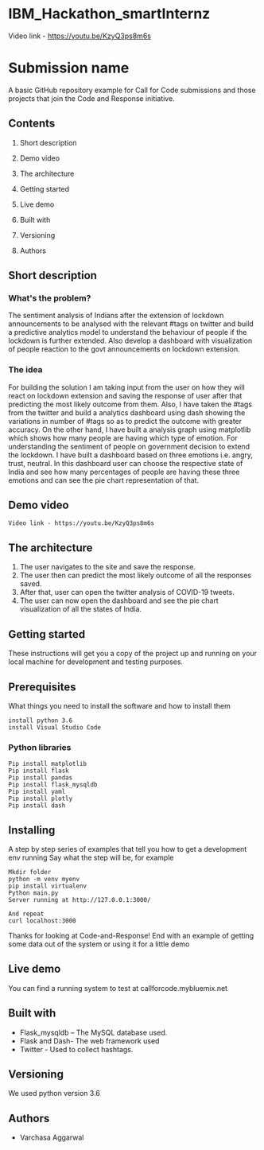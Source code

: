 # IBM_Hackathon_smartInternz
Video link - https://youtu.be/KzyQ3ps8m6s
# Submission name
     
A basic GitHub repository example for Call for Code submissions and those projects that join the Code and Response initiative.
## Contents
1.	Short description
2.	Demo video
3.	The architecture

4.	Getting started
5.	Live demo
6.	Built with
7.	Versioning
8.	Authors

## Short description
### What's the problem?
The sentiment analysis of Indians after the extension of lockdown announcements to be analysed with the relevant #tags on twitter and build a predictive analytics model to understand the behaviour of people if the lockdown is further extended.
Also develop a dashboard with visualization of people reaction to the govt announcements on lockdown extension.

### The idea
For building the solution I am taking input from the user on how they will react on lockdown extension and saving the response of user after that predicting the most likely outcome from them. 
Also, I have taken the #tags from the twitter and build a analytics dashboard using dash showing the variations in number of #tags so as to predict the outcome with greater accuracy.
On the other hand, I have built a analysis graph using matplotlib which shows how many people are having which type of emotion. 
For understanding the sentiment of people on government decision to extend the lockdown. I have built a dashboard based on three emotions i.e. angry, trust, neutral. In this dashboard user can choose the respective state of India and see how many percentages of people are having these three emotions and can see the pie chart representation of that.


## Demo video
```
Video link - https://youtu.be/KzyQ3ps8m6s
```

## The architecture
1.	The user navigates to the site and save the response. 
2.	The user then can predict the most likely outcome of all the responses saved. 
3.	After that, user can open the twitter analysis of COVID-19 tweets. 
4.	The user can now open the dashboard and see the pie chart visualization of all the states of India. 


## Getting started
These instructions will get you a copy of the project up and running on your local machine for development and testing purposes. 

## Prerequisites
What things you need to install the software and how to install them
```
install python 3.6
install Visual Studio Code
```
### Python libraries
```
Pip install matplotlib
Pip install flask
Pip install pandas
Pip install flask_mysqldb
Pip install yaml
Pip install plotly
Pip install dash
```

## Installing
A step by step series of examples that tell you how to get a development env running
Say what the step will be, for example
```
Mkdir folder
python -m venv myenv
pip install virtualenv
Python main.py
Server running at http://127.0.0.1:3000/
```
```
And repeat
curl localhost:3000
```
Thanks for looking at Code-and-Response!
End with an example of getting some data out of the system or using it for a little demo

## Live demo
You can find a running system to test at callforcode.mybluemix.net

## Built with
- Flask_mysqldb – The MySQL database used. 
- Flask and Dash- The web framework used
-	Twitter - Used to collect hashtags. 

## Versioning
We used python version 3.6 
## Authors
- Varchasa Aggarwal 

